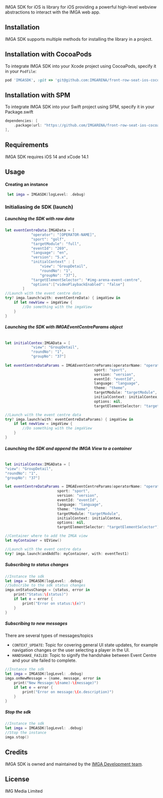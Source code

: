 IMGA SDK for iOS is library for iOS providing a powerful high-level webview abstractions to interact with the IMGA web app. 

## Installation
IMGA SDK supports multiple methods for installing the library in a project.

## Installation with CocoaPods

To integrate IMGA SDK into your Xcode project using CocoaPods, specify it in your `Podfile`:

```ruby
pod 'IMGASDK', :git => 'git@github.com:IMGARENA/front-row-seat-ios-cocoapod.git', :tag => 'v0.9'
```

## Installation with SPM

To integrate IMGA SDK into your Swift project using SPM, specify it in your Package.swift
```swift
dependencies: [
    .package(url: "https://github.com/IMGARENA/front-row-seat-ios-cocoapod", from: "0.9.0")
],
```

## Requirements
IMGA SDK requires iOS 14 and xCode 14.1

## Usage



#### Creating an instance

```swift
 let imga = IMGASDK(logLevel: .debug)
```
### Initialiasing de SDK (launch)
##### Launching the SDK with raw data
```swift
let eventCentreData:IMGAData = [
            "operator": "[OPERATOR-NAME]",
            "sport": "golf",
            "targetModule": "full",
            "eventId": "269",
            "language": "en",
            "version": "5.x",
            "initialContext" : [
                "view": "GroupDetail",
                "roundNo": "1",
                "groupNo": "37"],
            "targetElementSelector": "#img-arena-event-centre",
            "options":["videoPlaybackEnabled": "false"]
        ]
//Launch with the event centre data
try? imga.launch(with: eventCentreData) { imgaView in
    if let newView = imgaView {
        //Do something with the imgaView
    }
}
```

##### Launching the SDK with IMGAEventCentreParams object
```swift

let initialContex:IMGAData = [
            "view": "GroupDetail",
            "roundNo": "1",
            "groupNo": "37"]
        
let eventCentreDataParams = IMGAEventCentreParams(operatorName: "operatorName",
                                         sport: "sport",
                                         version: "version",
                                         eventId: "eventId",
                                         language: "language",
                                         theme: "theme",
                                         targetModule: "targetModule",
                                         initialContext: initialContex,
                                         options: nil,
                                         targetElementSelector: "targetElementSelector")

//Launch with the event centre data
try? imga.launch(with: eventCentreDataParams) { imgaView in
    if let newView = imgaView {
        //Do something with the imgaView
    }
}
```
##### Launching the SDK and append the IMGA View to a container
```swift

let initialContex:IMGAData = [
"view": "GroupDetail",
"roundNo": "1",
"groupNo": "37"]

let eventCentreDataParams = IMGAEventCentreParams(operatorName: "operatorName",
                        sport: "sport",
                        version: "version",
                        eventId: "eventId",
                        language: "language",
                        theme: "theme",
                        targetModule: "targetModule",
                        initialContext: initialContex,
                        options: nil,
                        targetElementSelector: "targetElementSelector")

//Container where to add the IMGA view
let myContainer = UIView()

//Launch with the event centre data
try? imga.launch(andAddTo: myContainer, with: eventTest1)
```

##### Subscribing to status changes

```swift
//Instance the sdk
let imga = IMGASDK(logLevel: .debug)
//Subscribe to the sdk status changes
imga.onStatusChange = {status, error in
    print("Status:\(status)")
    if let e = error {
        print("Error on status:\(e)")
    }
}
```
##### Subscribing to new messages

There are several types of messages/topics
- `CONTEXT_UPDATE`: Topic for covering general UI state updates, for example navigation changes or the user selecting a player in the UI.
- `HANDSHAKE_FAILED`:  Topic to signify the handshake between Event Centre and your site failed to complete.

```swift
//Instance the sdk
let imga = IMGASDK(logLevel: .debug)
imga.onNewMessage = {name, message, error in
    print("New Message:\(name)-\(message)")
    if let e = error {
        print("Error on message:\(e.description)")
    }
}
```

##### Stop the sdk
```swift
//Instance the sdk
let imga = IMGASDK(logLevel: .debug)
//Stop the instance
imga.stop()
```

## Credits

IMGA SDK is owned and maintained by the [IMGA Development team](https://www.imgarena.com/).

## License
IMG Media Limited
